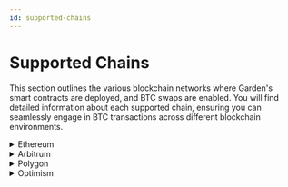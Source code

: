 ```yaml
---
id: supported-chains
---
```


# Supported Chains
This section outlines the various blockchain networks where Garden's smart contracts are deployed, and BTC swaps are enabled. You will find detailed information about each supported chain, ensuring you can seamlessly engage in BTC transactions across different blockchain environments. 

<details>
<summary>Ethereum</summary>

BTC on the Bitcoin chain to WBTC on the Ethereum chain and vice versa.
</details>


<details>
<summary>Arbitrum</summary>

BTC on the Bitcoin chain to WBTC on the Arbitrum chain and vice versa.
</details>

<details>
<summary>Polygon</summary>

WBTC on any chain to WBTC on Polygon.
</details>

<details>
<summary>Optimism</summary>

WBTC on any chain to WBTC on Optimism.
</details>